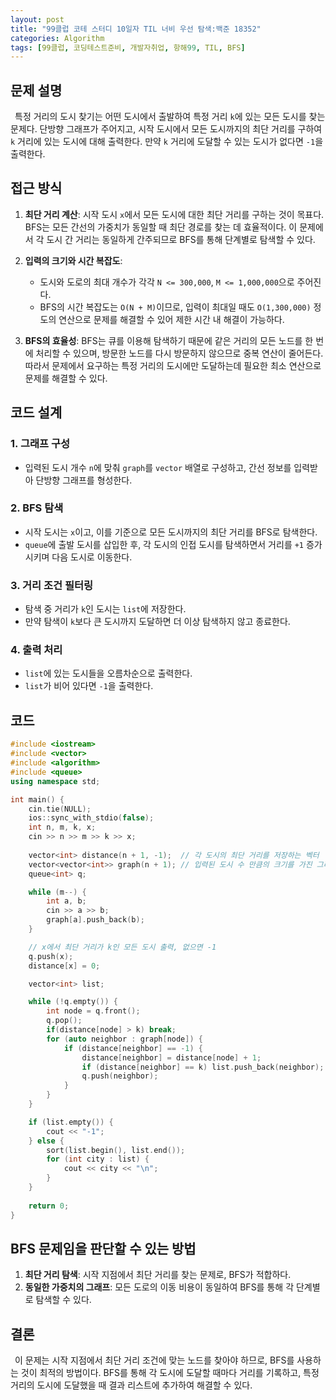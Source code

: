 ```yaml
---
layout: post
title: "99클럽 코테 스터디 10일자 TIL 너비 우선 탐색:백준 18352"
categories: Algorithm
tags: [99클럽, 코딩테스트준비, 개발자취업, 항해99, TIL, BFS]
---
```


## 문제 설명
&ensp;특정 거리의 도시 찾기는 어떤 도시에서 출발하여 특정 거리 `k`에 있는 모든 도시를 찾는 문제다. 단방향 그래프가 주어지고, 시작 도시에서 모든 도시까지의 최단 거리를 구하여 `k` 거리에 있는 도시에 대해 출력한다. 만약 `k` 거리에 도달할 수 있는 도시가 없다면 `-1`을 출력한다.

## 접근 방식
1. **최단 거리 계산**: 시작 도시 `x`에서 모든 도시에 대한 최단 거리를 구하는 것이 목표다. BFS는 모든 간선의 가중치가 동일할 때 최단 경로를 찾는 데 효율적이다. 이 문제에서 각 도시 간 거리는 동일하게 간주되므로 BFS를 통해 단계별로 탐색할 수 있다.

2. **입력의 크기와 시간 복잡도**: 
   - 도시와 도로의 최대 개수가 각각 `N <= 300,000`, `M <= 1,000,000`으로 주어진다.
   - BFS의 시간 복잡도는 `O(N + M)`이므로, 입력이 최대일 때도 `O(1,300,000)` 정도의 연산으로 문제를 해결할 수 있어 제한 시간 내 해결이 가능하다.

3. **BFS의 효율성**: BFS는 큐를 이용해 탐색하기 때문에 같은 거리의 모든 노드를 한 번에 처리할 수 있으며, 방문한 노드를 다시 방문하지 않으므로 중복 연산이 줄어든다. 따라서 문제에서 요구하는 특정 거리의 도시에만 도달하는데 필요한 최소 연산으로 문제를 해결할 수 있다.

## 코드 설계
### 1. 그래프 구성
- 입력된 도시 개수 `n`에 맞춰 `graph`를 `vector` 배열로 구성하고, 간선 정보를 입력받아 단방향 그래프를 형성한다.

### 2. BFS 탐색
- 시작 도시는 `x`이고, 이를 기준으로 모든 도시까지의 최단 거리를 BFS로 탐색한다.
- `queue`에 출발 도시를 삽입한 후, 각 도시의 인접 도시를 탐색하면서 거리를 `+1` 증가시키며 다음 도시로 이동한다.

### 3. 거리 조건 필터링
- 탐색 중 거리가 `k`인 도시는 `list`에 저장한다.
- 만약 탐색이 `k`보다 큰 도시까지 도달하면 더 이상 탐색하지 않고 종료한다.

### 4. 출력 처리
- `list`에 있는 도시들을 오름차순으로 출력한다.
- `list`가 비어 있다면 `-1`을 출력한다.

## 코드

```cpp
#include <iostream>
#include <vector>
#include <algorithm>
#include <queue>
using namespace std;

int main() {
    cin.tie(NULL);
    ios::sync_with_stdio(false);
    int n, m, k, x;
    cin >> n >> m >> k >> x;
    
    vector<int> distance(n + 1, -1);  // 각 도시의 최단 거리를 저장하는 벡터
    vector<vector<int>> graph(n + 1); // 입력된 도시 수 만큼의 크기를 가진 그래프 벡터
    queue<int> q;

    while (m--) {
        int a, b;
        cin >> a >> b;
        graph[a].push_back(b);
    }

    // x에서 최단 거리가 k인 모든 도시 출력, 없으면 -1
    q.push(x);
    distance[x] = 0;

    vector<int> list;

    while (!q.empty()) {
        int node = q.front();
        q.pop();
        if(distance[node] > k) break;
        for (auto neighbor : graph[node]) {
            if (distance[neighbor] == -1) {  
                distance[neighbor] = distance[node] + 1;
                if (distance[neighbor] == k) list.push_back(neighbor);
                q.push(neighbor);
            }
        }
    }

    if (list.empty()) {
        cout << "-1";
    } else {
        sort(list.begin(), list.end());
        for (int city : list) {
            cout << city << "\n";
        }
    }
    
    return 0;
}
```

## BFS 문제임을 판단할 수 있는 방법

1. **최단 거리 탐색**: 시작 지점에서 최단 거리를 찾는 문제로, BFS가 적합하다.
2. **동일한 가중치의 그래프**: 모든 도로의 이동 비용이 동일하여 BFS를 통해 각 단계별로 탐색할 수 있다.

## 결론
&ensp;이 문제는 시작 지점에서 최단 거리 조건에 맞는 노드를 찾아야 하므로, BFS를 사용하는 것이 최적의 방법이다. BFS를 통해 각 도시에 도달할 때마다 거리를 기록하고, 특정 거리의 도시에 도달했을 때 결과 리스트에 추가하여 해결할 수 있다.
